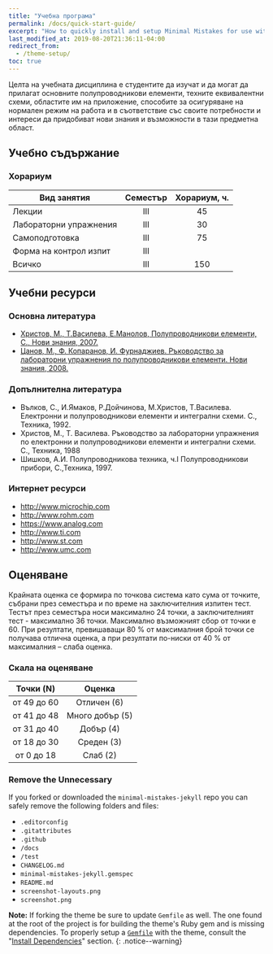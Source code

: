 ```yaml
---
title: "Учебна програма"
permalink: /docs/quick-start-guide/
excerpt: "How to quickly install and setup Minimal Mistakes for use with GitHub Pages."
last_modified_at: 2019-08-20T21:36:11-04:00
redirect_from:
  - /theme-setup/
toc: true
---
```


Целта на учебната дисциплина е студентите да изучат и да могат да прилагат основните полупроводникови елементи, техните еквивалентни схеми, областите им на приложение, способите за осигуряване на нормален режим на работа и в съответствие със своите потребности и интереси да придобиват нови знания и възможности в тази предметна област. 

## Учебно съдържание

### Хорариум

| Вид занятия | Семестър | Хорариум, ч. |
|-------|:--------:|:---------:|
| Лекции | III | 45 |
| Лабораторни упражнения | III | 30 |
| Самоподготовка | III | 75 |
| Форма на контрол изпит | III |  |
| Всичко | III | 150 |

## Учебни ресурси

### Основна литература


- [Христов, М., Т.Василева, Е.Манолов, Полупроводникови елементи, С., Нови знания, 2007.](http://81.161.254.17/EOSWeb/OPAC/TitleView/CompleteDisplay.aspx?FromOPAC=true&DbCode=0&PatronCode=0&Language=bulgarian&RwSearchCode=0&WordHits=%u0435%u043B%u0435%u043C%u0435%u043D%u0442%u0438%7C%u043F%u043E%u043B%u0443%u043F%u0440%u043E%u0432%u043E%u0434%u043D%u0438%u043A%u043E%u0432%u0438%7C%u043F%u043E%u043B%u0443%u043F%u0440%u043E%u0432%u043E%u0434%u043D%u0438%u043A%u043E%u0432%u0430&BibCodes=5027290)
- [Цанов, М., Ф. Копаранов, И. Фурнаджиев. Ръководство за лабораторни упражнения по полупроводникови елементи. Нови знания, 2008.](http://81.161.254.17/EOSWeb/OPAC/TitleView/CompleteDisplay.aspx?FromOPAC=true&DbCode=0&PatronCode=0&Language=bulgarian&RwSearchCode=0&WordHits=%u0435%u043B%u0435%u043C%u0435%u043D%u0442%u0438%7C%u043F%u043E%u043B%u0443%u043F%u0440%u043E%u0432%u043E%u0434%u043D%u0438%u043A%u043E%u0432%u0438%7C%u043F%u043E%u043B%u0443%u043F%u0440%u043E%u0432%u043E%u0434%u043D%u0438%u043A%u043E%u0432%u0430&BibCodes=15025000)

### Допълнителна литература


- Вълков, С., И.Ямаков, Р.Дойчинова, М.Христов, Т.Василева. Електронни и полупроводникови елементи и интегрални схеми. С., Техника, 1992.
- Христов, М., Т. Василева. Ръководство за лабораторни упражнения по електронни и полупроводникови елементи и интегрални схеми. С., Техника, 1988
- Шишков, А.И. Полупроводникова техника, ч.I Полупроводникови прибори, С.,Техника, 1997.

### Интернет ресурси


- http://www.microchip.com
- http://www.rohm.com
- https://www.analog.com
- http://www.ti.com
- http://www.st.com
- http://www.umc.com

## Оценяване

Крайната оценка се формира по точкова система като сума от точките, събрани през семестъра и по време на заключителния изпитен тест. Тестът през семестъра носи максимално 24 точки, а заключителният тест - максимално 36 точки. Максимално възможният сбор от точки е 60. При резултати, превишаващи 80 % от максималния брой точки се получава отлична оценка, а при резултати по-ниски от 40 % от максималния – слаба оценка.

### Скала на оценяване 

| Точки (N) | Оценка |
|:-------:|:--------:|
| от 49 до 60 | Отличен (6)  | 
| от 41 до 48 | Много добър (5) |
| от 31 до 40 | Добър (4) | 
| от 18 до 30 | Среден (3) |
| от 0 до 18 | Слаб (2) |

### Remove the Unnecessary

If you forked or downloaded the `minimal-mistakes-jekyll` repo you can safely remove the following folders and files:

- `.editorconfig`
- `.gitattributes`
- `.github`
- `/docs`
- `/test`
- `CHANGELOG.md`
- `minimal-mistakes-jekyll.gemspec`
- `README.md`
- `screenshot-layouts.png`
- `screenshot.png`

**Note:** If forking the theme be sure to update `Gemfile` as well. The one found at the root of the project is for building the theme's Ruby gem and is missing dependencies. To properly setup a [`Gemfile`](https://github.com/mmistakes/minimal-mistakes/blob/master/docs/Gemfile) with the theme, consult the "[Install Dependencies](https://mmistakes.github.io/minimal-mistakes/docs/installation/#install-dependencies)" section.
{: .notice--warning}
